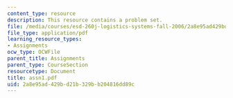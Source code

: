 ```yaml
---
content_type: resource
description: This resource contains a problem set.
file: /media/courses/esd-260j-logistics-systems-fall-2006/2a8e95ad429bd21b329bb204816dd89c_assn1.pdf
file_type: application/pdf
learning_resource_types:
- Assignments
ocw_type: OCWFile
parent_title: Assignments
parent_type: CourseSection
resourcetype: Document
title: assn1.pdf
uid: 2a8e95ad-429b-d21b-329b-b204816dd89c
---
```

